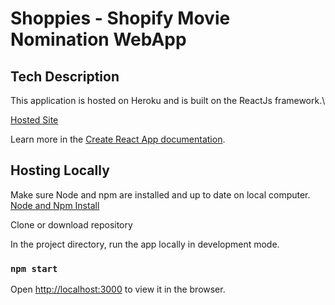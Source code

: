 # Shoppies - Shopify Movie Nomination WebApp


## Tech Description
This application is hosted on Heroku and is built on the ReactJs framework.\

[Hosted Site](https://vyan-shoppies.herokuapp.com)


Learn more in the [Create React App documentation](https://facebook.github.io/create-react-app/docs/getting-started).

## Hosting Locally
Make sure Node and npm are installed and up to date on local computer.\
[Node and Npm Install](https://docs.npmjs.com/downloading-and-installing-node-js-and-npm)

Clone or download repository

In the project directory, run the app locally in development mode.
### `npm start`

Open [http://localhost:3000](http://localhost:3000) to view it in the browser.

